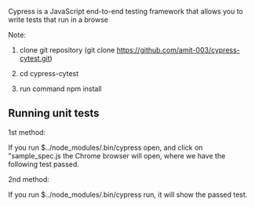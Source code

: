 Cypress is a JavaScript end-to-end testing framework that allows you to write tests that run in a browse

Note:

1. clone git repository (git clone https://github.com/amit-003/cypress-cytest.git)

2. cd cypress-cytest

3. run command npm install

## Running unit tests
1st method:

If you run $../node_modules/.bin/cypress open, and click on "sample_spec.js the Chrome browser will open, where we have the following test passed.

2nd method:

If you run $../node_modules/.bin/cypress run, it will show the passed test.
